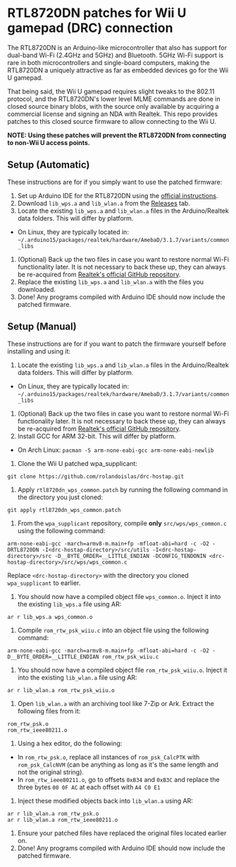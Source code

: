 # RTL8720DN patches for Wii U gamepad (DRC) connection

The RTL8720DN is an Arduino-like microcontroller that also has support for dual-band Wi-Fi (2.4GHz and 5GHz) and Bluetooth. 5GHz Wi-Fi support is rare in both microcontrollers and single-board computers, making the RTL8720DN a uniquely attractive as far as embedded devices go for the Wii U gamepad.

That being said, the Wii U gamepad requires slight tweaks to the 802.11 protocol, and the RTL8720DN's lower level MLME commands are done in closed source binary blobs, with the source only available by acquiring a commercial license and signing an NDA with Realtek. This repo provides patches to this closed source firmware to allow connecting to the Wii U.

**NOTE: Using these patches will prevent the RTL8720DN from connecting to non-Wii U access points.**

## Setup (Automatic)

These instructions are for if you simply want to use the patched firmware:

1. Set up Arduino IDE for the RTL8720DN using the [official instructions](https://www.amebaiot.com/en/amebad-bw16-arduino-getting-started/).
1. Download `lib_wps.a` and `lib_wlan.a` from the [Releases](/vanilla-wiiu/rtl8720dn/releases) tab.
1. Locate the existing `lib_wps.a` and `lib_wlan.a` files in the Arduino/Realtek data folders. This will differ by platform.
  - On Linux, they are typically located in: `~/.arduino15/packages/realtek/hardware/AmebaD/3.1.7/variants/common_libs`
1. (Optional) Back up the two files in case you want to restore normal Wi-Fi functionality later. It is not necessary to back these up, they can always be re-acquired from [Realtek's official GitHub repository](https://github.com/ambiot/ambd_arduino/tree/dev/Arduino_package/hardware/variants/common_libs).
1. Replace the existing `lib_wps.a` and `lib_wlan.a` with the files you downloaded. 
1. Done! Any programs compiled with Arduino IDE should now include the patched firmware.

## Setup (Manual)

These instructions are for if you want to patch the firmware yourself before installing and using it:

1. Locate the existing `lib_wps.a` and `lib_wlan.a` files in the Arduino/Realtek data folders. This will differ by platform.
  - On Linux, they are typically located in: `~/.arduino15/packages/realtek/hardware/AmebaD/3.1.7/variants/common_libs`
1. (Optional) Back up the two files in case you want to restore normal Wi-Fi functionality later. It is not necessary to back these up, they can always be re-acquired from [Realtek's official GitHub repository](https://github.com/ambiot/ambd_arduino/tree/dev/Arduino_package/hardware/variants/common_libs).
1. Install GCC for ARM 32-bit. This will differ by platform.
  - On Arch Linux: `pacman -S arm-none-eabi-gcc arm-none-eabi-newlib`
1. Clone the Wii U patched wpa_supplicant:
  ```
  git clone https://github.com/rolandoislas/drc-hostap.git
  ```
1. Apply `rtl8720dn_wps_common.patch` by running the following command in the directory you just cloned:
  ```
  git apply rtl8720dn_wps_common.patch
  ```
1. From the `wpa_supplicant` repository, compile **only** `src/wps/wps_common.c` using the following command:
  ```
  arm-none-eabi-gcc -march=armv8-m.main+fp -mfloat-abi=hard -c -O2 -DRTL8720DN -I<drc-hostap-directory>/src/utils -I<drc-hostap-directory>/src -D__BYTE_ORDER=__LITTLE_ENDIAN -DCONFIG_TENDONIN <drc-hostap-directory>/src/wps/wps_common.c
  ```
  Replace `<drc-hostap-directory>` with the directory you cloned `wpa_supplicant` to earlier.
1. You should now have a compiled object file `wps_common.o`. Inject it into the existing `lib_wps.a` file using AR:
  ```
  ar r lib_wps.a wps_common.o
  ```
1. Compile `rom_rtw_psk_wiiu.c` into an object file using the following command:
  ```
  arm-none-eabi-gcc -march=armv8-m.main+fp -mfloat-abi=hard -c -O2 -D__BYTE_ORDER=__LITTLE_ENDIAN rom_rtw_psk_wiiu.c
  ```
1. You should now have a compiled object file `rom_rtw_psk_wiiu.o`. Inject it into the existing `lib_wlan.a` file using AR:
  ```
  ar r lib_wlan.a rom_rtw_psk_wiiu.o
  ```
1. Open `lib_wlan.a` with an archiving tool like 7-Zip or Ark. Extract the following files from it:
  ```
  rom_rtw_psk.o
  rom_rtw_ieee80211.o
  ```
1. Using a hex editor, do the following:
  - In `rom_rtw_psk.o`, replace all instances of `rom_psk_CalcPTK` with `rom_psk_CalcNVM` (can be anything as long as it's the same length and not the original string).
  - In `rom_rtw_ieee80211.o`, go to offsets `0xB34` and `0xB3C` and replace the three bytes `00 0F AC` at each offset with `A4 C0 E1`
1. Inject these modified objects back into `lib_wlan.a` using AR:
  ```
  ar r lib_wlan.a rom_rtw_psk.o
  ar r lib_wlan.a rom_rtw_ieee80211.o
  ```
1. Ensure your patched files have replaced the original files located earlier on.
1. Done! Any programs compiled with Arduino IDE should now include the patched firmware.